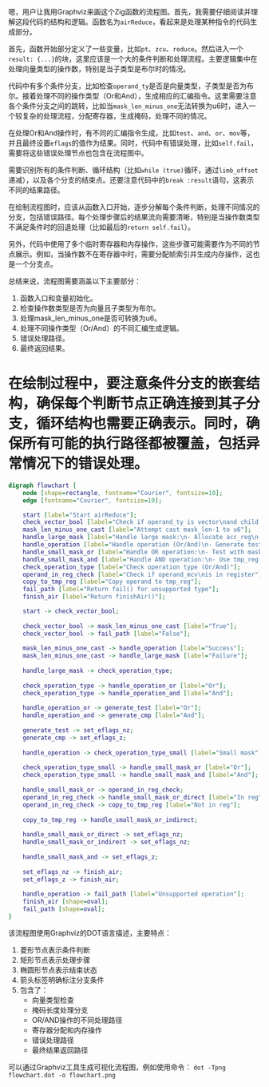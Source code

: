 嗯，用户让我用Graphviz来画这个Zig函数的流程图。首先，我需要仔细阅读并理解这段代码的结构和逻辑。函数名为`airReduce`，看起来是处理某种指令的代码生成部分。

首先，函数开始部分定义了一些变量，比如`pt`、`zcu`、`reduce`。然后进入一个`result: {...}`的块，这里应该是一个大的条件判断和处理流程。主要逻辑集中在处理向量类型的操作数，特别是当子类型是布尔时的情况。

代码中有多个条件分支，比如检查`operand_ty`是否是向量类型，子类型是否为布尔。接着处理不同的操作类型（Or和And），生成相应的汇编指令。这里需要注意各个条件分支之间的跳转，比如当`mask_len_minus_one`无法转换为u6时，进入一个较复杂的处理流程，分配寄存器，生成掩码，处理不同的情况。

在处理Or和And操作时，有不同的汇编指令生成，比如`test`、`and`、`or`、`mov`等，并且最终设置`eflags`的值作为结果。同时，代码中有错误处理，比如`self.fail`，需要将这些错误处理节点也包含在流程图中。

需要识别所有的条件判断、循环结构（比如`while (true)`循环，通过`limb_offset`递减），以及各个分支的结束点。还要注意代码中的`break :result`语句，这表示不同的结果路径。

在绘制流程图时，应该从函数入口开始，逐步分解每个条件判断，处理不同情况的分支，包括错误路径。每个处理步骤后的结果流向需要清晰，特别是当操作数类型不满足条件时的回退处理（比如最后的`return self.fail`）。

另外，代码中使用了多个临时寄存器和内存操作，这些步骤可能需要作为不同的节点展示。例如，当操作数不在寄存器中时，需要分配帧索引并生成内存操作，这也是一个分支点。

总结来说，流程图需要涵盖以下主要部分：
1. 函数入口和变量初始化。
2. 检查操作数类型是否为向量且子类型为布尔。
3. 处理mask_len_minus_one是否可转换为u6。
4. 处理不同操作类型（Or/And）的不同汇编生成逻辑。
5. 错误处理路径。
6. 最终返回结果。

在绘制过程中，要注意条件分支的嵌套结构，确保每个判断节点正确连接到其子分支，循环结构也需要正确表示。同时，确保所有可能的执行路径都被覆盖，包括异常情况下的错误处理。
================================================
```dot
digraph flowchart {
    node [shape=rectangle, fontname="Courier", fontsize=10];
    edge [fontname="Courier", fontsize=10];

    start [label="Start airReduce"];
    check_vector_bool [label="Check if operand_ty is vector\nand child type is bool"];
    mask_len_minus_one_cast [label="Attempt cast mask_len-1 to u6"];
    handle_large_mask [label="Handle large mask:\n- Allocate acc_reg\n- Calculate limb_offset\n- Check need_mask\n- Spill operand if needed\n- Generate limb processing loop"];
    handle_operation [label="Handle operation (Or/And)\n- Generate test/cmp\n- Set eflags"];
    handle_small_mask_or [label="Handle OR operation:\n- Test with mask\n- Set eflags.nz"];
    handle_small_mask_and [label="Handle AND operation:\n- Use tmp_reg with NOT\n- Test mask\n- Set eflags.z"];
    check_operation_type [label="Check operation type (Or/And)"];
    operand_in_reg_check [label="Check if operand_mcv\nis in register"];
    copy_to_tmp_reg [label="Copy operand to tmp_reg"];
    fail_path [label="Return fail() for unsupported type"];
    finish_air [label="Return finishAir()"];

    start -> check_vector_bool;
    
    check_vector_bool -> mask_len_minus_one_cast [label="True"];
    check_vector_bool -> fail_path [label="False"];
    
    mask_len_minus_one_cast -> handle_operation [label="Success"];
    mask_len_minus_one_cast -> handle_large_mask [label="Failure"];
    
    handle_large_mask -> check_operation_type;
    
    check_operation_type -> handle_operation_or [label="Or"];
    check_operation_type -> handle_operation_and [label="And"];
    
    handle_operation_or -> generate_test [label="Or"];
    handle_operation_and -> generate_cmp [label="And"];
    
    generate_test -> set_eflags_nz;
    generate_cmp -> set_eflags_z;
    
    handle_operation -> check_operation_type_small [label="Small mask"];
    
    check_operation_type_small -> handle_small_mask_or [label="Or"];
    check_operation_type_small -> handle_small_mask_and [label="And"];
    
    handle_small_mask_or -> operand_in_reg_check;
    operand_in_reg_check -> handle_small_mask_or_direct [label="In reg"];
    operand_in_reg_check -> copy_to_tmp_reg [label="Not in reg"];
    
    copy_to_tmp_reg -> handle_small_mask_or_indirect;
    
    handle_small_mask_or_direct -> set_eflags_nz;
    handle_small_mask_or_indirect -> set_eflags_nz;
    
    handle_small_mask_and -> set_eflags_z;
    
    set_eflags_nz -> finish_air;
    set_eflags_z -> finish_air;
    
    handle_operation -> fail_path [label="Unsupported operation"];
    finish_air [shape=oval];
    fail_path [shape=oval];
}
``` 

该流程图使用Graphviz的DOT语言描述，主要特点：
1. 菱形节点表示条件判断
2. 矩形节点表示处理步骤
3. 椭圆形节点表示结束状态
4. 箭头标签明确标注分支条件
5. 包含了：
   - 向量类型检查
   - 掩码长度处理分支
   - OR/AND操作的不同处理路径
   - 寄存器分配和内存操作
   - 错误处理路径
   - 最终结果返回路径

可以通过Graphviz工具生成可视化流程图，例如使用命令：
`dot -Tpng flowchart.dot -o flowchart.png`